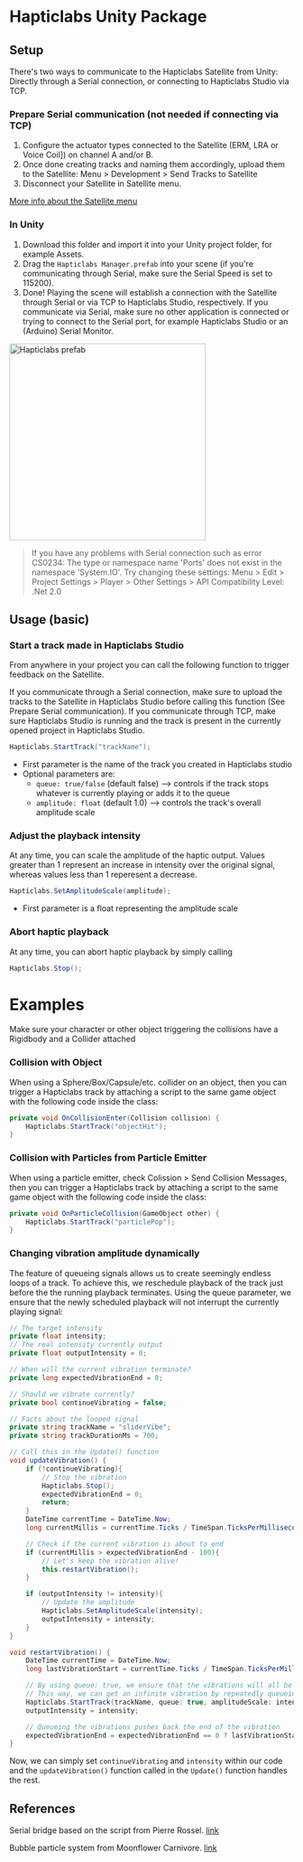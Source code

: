 # Hapticlabs Unity Package

## Setup

There's two ways to communicate to the Hapticlabs Satellite from Unity: Directly through a Serial connection, or connecting to Hapticlabs Studio via TCP.

### Prepare Serial communication (not needed if connecting via TCP)

1. Configure the actuator types connected to the Satellite (ERM, LRA or Voice Coil]) on channel A and/or B.
2. Once done creating tracks and naming them accordingly, upload them to the Satellite: Menu > Development > Send Tracks to Satellite
3. Disconnect your Satellite in Satellite menu. 

[More info about the Satellite menu](https://www.hapticlabs.io/article/settings-panel)

### In Unity

1. Download this folder and import it into your Unity project folder, for example Assets.
2. Drag the `Hapticlabs Manager.prefab` into your scene (if you're communicating through Serial, make sure the Serial Speed is set to 115200).
3. Done! Playing the scene will establish a connection with the Satellite through Serial or via TCP to Hapticlabs Studio, respectively. If you communicate via Serial, make sure no other application is connected or trying to connect to the Serial port, for example Hapticlabs Studio or an (Arduino) Serial Monitor.
 <img width="348" alt="Hapticlabs prefab" src="https://user-images.githubusercontent.com/34678030/235880227-780c0c75-347b-4f96-9067-2d92990c8fe9.png">

> If you have any problems with Serial connection such as error CS0234: The type or namespace name 'Ports' does not exist in the namespace 'System.IO'. 
> Try changing these settings: Menu > Edit > Project Settings > Player > Other Settings > API Compatibility Level: .Net 2.0 


## Usage (basic)

### Start a track made in Hapticlabs Studio

From anywhere in your project you can call the following function to trigger feedback on the Satellite.

If you communicate through a Serial connection, make sure to upload the tracks to the Satellite in Hapticlabs Studio before calling this function (See Prepare Serial communication). If you communicate through TCP, make sure Hapticlabs Studio is running and the track is present in the currently opened project in Hapticlabs Studio.

```cs
Hapticlabs.StartTrack("trackName");
```

- First parameter is the name of the track you created in Hapticlabs studio
- Optional parameters are:
  - `queue: true/false` (default false) --> controls if the track stops whatever is currently playing or adds it to the queue
  - `amplitude: float` (default 1.0) --> controls the track's overall amplitude scale

### Adjust the playback intensity

At any time, you can scale the amplitude of the haptic output. Values greater than 1 represent an increase in intensity over the original signal, whereas values less than 1 reperesent a decrease.

```cs
Hapticlabs.SetAmplitudeScale(amplitude);
```
- First parameter is a float representing the amplitude scale

### Abort haptic playback

At any time, you can abort haptic playback by simply calling

```cs
Hapticlabs.Stop();
```


# Examples

Make sure your character or other object triggering the collisions have a Rigidbody and a Collider attached

### Collision with Object

When using a Sphere/Box/Capsule/etc. collider on an object, then you can trigger a Hapticlabs track by attaching a script to the same game object with the following code inside the class:

```cs
private void OnCollisionEnter(Collision collision) {
    Hapticlabs.StartTrack("objectHit");
}
```

### Collision with Particles from Particle Emitter

When using a particle emitter, check Colission > Send Collision Messages, then you can trigger a Hapticlabs track by attaching a script to the same game object with the following code inside the class:

```cs
private void OnParticleCollision(GameObject other) {    
    Hapticlabs.StartTrack("particlePop");
}
```

### Changing vibration amplitude dynamically
The feature of queueing signals allows us to create seemingly endless loops of a track. To achieve this, we reschedule playback of the track just before the the running playback terminates. Using the queue parameter, we ensure that the newly scheduled playback will not interrupt the currently playing signal:

```cs
// The target intensity
private float intensity;
// The real intensity currently output
private float outputIntensity = 0;

// When will the current vibration terminate?
private long expectedVibrationEnd = 0;

// Should we vibrate currently?
private bool continueVibrating = false;

// Facts about the looped signal
private string trackName = "sliderVibe";
private string trackDurationMs = 700;

// Call this in the Update() function
void updateVibration() {
    if (!continueVibrating){
        // Stop the vibration
        Hapticlabs.Stop();
        expectedVibrationEnd = 0;
        return;
    }
    DateTime currentTime = DateTime.Now;
    long currentMillis = currentTime.Ticks / TimeSpan.TicksPerMillisecond;

    // Check if the current vibration is about to end
    if (currentMillis > expectedVibrationEnd - 100){
        // Let's keep the vibration alive!
        this.restartVibration();
    }

    if (outputIntensity != intensity){
        // Update the amplitude
        Hapticlabs.SetAmplitudeScale(intensity);
        outputIntensity = intensity;
    }
}

void restartVibration() {
    DateTime currentTime = DateTime.Now;
    long lastVibrationStart = currentTime.Ticks / TimeSpan.TicksPerMillisecond;

    // By using queue: true, we ensure that the vibrations will all be queued.
    // This way, we can get an infinite vibration by repeatedly queueing vibrations.
    Hapticlabs.StartTrack(trackName, queue: true, amplitudeScale: intensity);
    outputIntensity = intensity;

    // Queueing the vibrations pushes back the end of the vibration
    expectedVibrationEnd = expectedVibrationEnd == 0 ? lastVibrationStart + trackDurationMs : expectedVibrationEnd + trackDurationMs;
}
```

Now, we can simply set `continueVibrating` and `intensity` within our code and the `updateVibration()` function called in the `Update()` function handles the rest.

## References

Serial bridge based on the script from Pierre Rossel. [link](https://github.com/prossel/UnitySerialPort.git)

Bubble particle system from Moonflower Carnivore. [link](https://assetstore.unity.com/packages/vfx/particles/environment/jiggly-bubble-free-61236#content)
